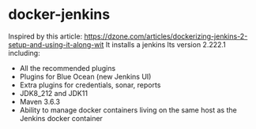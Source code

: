 # docker-jenkins

Inspired by this article: https://dzone.com/articles/dockerizing-jenkins-2-setup-and-using-it-along-wit
It installs a jenkins lts version 2.222.1 including:
* All the recommended plugins
* Plugins for Blue Ocean (new Jenkins UI)
* Extra plugins for credentials, sonar, reports
* JDK8_212 and JDK11
* Maven 3.6.3
* Ability to manage docker containers living on the same host as the Jenkins docker container
